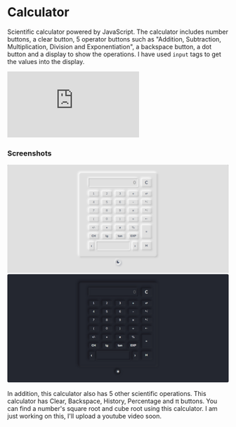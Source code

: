 # Calculator

Scientific calculator powered by JavaScript. The calculator includes number buttons, a clear button, 5 operator buttons such as "Addition, Subtraction, Multiplication, Division and Exponentiation", a backspace button, a dot button and a display to show the operations. I have used `input` tags to get the values into the display.

![CALCULATOR_LINK](https://aaturbordia.github.io/Calculator/Cal.html)

### Screenshots

![Final Result Light Theme](Images/light.png)
![Final Result Dark Theme](Images/dark.png)

In addition, this calculator also has 5 other scientific operations. This calculator has Clear, Backspace, History, Percentage and π buttons. You can find a number's square root and cube root using this calculator. I am just working on this, I'll upload a youtube video soon.


